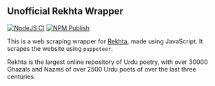 ## Unofficial Rekhta Wrapper

[![NodeJS CI](https://github.com/Devansh3712/rekhta/actions/workflows/jest.yml/badge.svg)](https://github.com/Devansh3712/rekhta/actions/workflows/jest.yml)
[![NPM Publish](https://github.com/Devansh3712/rekhta/actions/workflows/npm-publish.yml/badge.svg)](https://github.com/Devansh3712/rekhta/actions/workflows/npm-publish.yml)

This is a web scraping wrapper for [Rekhta](https://www.rekhta.org/?lang=en), made using JavaScript. It scrapes the website using `puppeteer`.

Rekhta is the largest online repository of Urdu poetry, with over 30000 Ghazals and Nazms of over 2500 Urdu poets of over the last three centuries.

